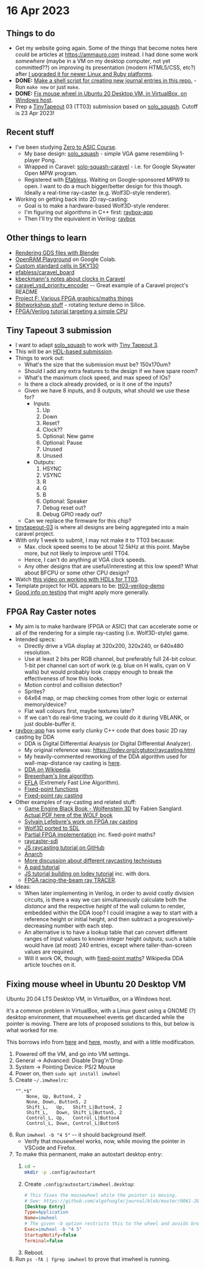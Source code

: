 # 16 Apr 2023

## Things to do

*   Get my website going again. Some of the things that become notes here could be articles at https://ammauro.com instead. I had done some work *somewhere* (maybe in a VM on my desktop computer, not yet committed??) on improving its presentation (modern HTML5/CSS, etc?) after [I upgraded it for newer Linux and Ruby platforms](https://github.com/algofoogle/anton.maurovic.com/commit/665db65476b093faa88d46f9e59b5996aeaec563).
*   **DONE:** [Make a shell script for creating new journal entries in this repo.](./Makefile) - Run `make new` or just `make`.
*   **DONE:** [Fix mouse wheel in Ubuntu 20 Desktop VM, in VirtualBox, on Windows host](#fixing-mouse-wheel-in-ubuntu-20-desktop-vm).
*   Prep a [TinyTapeout](https://tinytapeout.com/) 03 (TT03) submission based on [solo_squash](https://github.com/algofoogle/solo_squash). Cutoff is 23 Apr 2023!

## Recent stuff

*   I've been studying [Zero to ASIC Course](https://www.zerotoasiccourse.com/).
    *   My base design: [solo_squash](https://github.com/algofoogle/solo_squash) - simple VGA game resembling 1-player Pong.
    *   Wrapped in Caravel: [solo-squash-caravel](https://github.com/algofoogle/solo-squash-caravel) - i.e. for Google Skywater Open MPW program.
    *   Registered with [Efabless](https://platform.efabless.com/dashboard). Waiting on Google-sponsored MPW9 to open. I want to do a much bigger/better design for this though. Ideally a real-time ray-caster (e.g. Wolf3D-style renderer).
*   Working on getting back into 2D ray-casting:
    *   Goal is to make a hardware-based Wolf3D-style renderer.
    *   I'm figuring out algorithms in C++ first: [raybox-app](https://github.com/algofoogle/raybox-app)
    *   Then I'll try the equivalent in Verilog: [raybox](https://github.com/algofoogle/raybox)

## Other things to learn

*   [Rendering GDS files with Blender](https://www.zerotoasiccourse.com/post/3drendering/)
*   [OpenRAM Playground](https://colab.research.google.com/drive/1VRzdhLS3Gg84vb4_gfM54xV8ZKNBGgzJ?usp=sharing&pli=1) on Google Colab.
*   [Custom standard cells in SKY130](https://github.com/iic-jku/SKY130-RTL-with-Custom-Standardcell-to-GDSII)
*   [efabless/caravel_board](https://github.com/efabless/caravel_board)
*   [kbeckmann's notes about clocks in Caravel](https://gist.github.com/kbeckmann/da4bc07d7ddfe854074e74822a10cc9e)
*   [caravel_vsd_priority_encoder](https://github.com/Khalique13/caravel_vsd_priority_encoder) -- Great example of a Caravel project's README
*   [Project F: Various FPGA graphics/maths things](https://projectf.io/posts/news-2022-09/)
*   [8bitworkshop stuff](https://8bitworkshop.com/v3.9.0/?platform=verilog&file=rototexture.ice#) - rotating texture demo in Silice.
*   [FPGA/Verilog tutorial targeting a simple CPU](https://github.com/Obijuan/open-fpga-verilog-tutorial/wiki/Home_EN)

## Tiny Tapeout 3 submission

*   I want to adapt [solo_squash](https://github.com/algofoogle/solo_squash) to work with [Tiny Tapeout 3](https://tinytapeout.com/runs/tt03/).
*   This will be an [HDL-based submission](https://tinytapeout.com/hdl/).
*   Things to work out:
    *   What's the size that the submission must be? 150x170um?
    *   Should I add any extra features to the design if we have spare room?
    *   What's the maximum clock speed, and max speed of IOs?
    *   Is there a clock already provided, or is it one of the inputs?
    *   Given we have 8 inputs, and 8 outputs, what should we use these for?
        *   Inputs:
            1.  Up
            2.  Down
            3.  Reset?
            4.  Clock??
            5.  Optional: New game
            6.  Optional: Pause
            7.  Unused
            8.  Unused
        *   Outputs:
            1.  HSYNC
            2.  VSYNC
            3.  R
            4.  G
            5.  B
            6.  Optional: Speaker
            7.  Debug reset out?
            8.  Debug GPIO ready out?
    *   Can we replace the firmware for this chip?
*   [tinytapeout-03](https://github.com/TinyTapeout/tinytapeout-03) is where all designs are being aggregated into a main caravel project.
*   With only 1 week to submit, I may not make it to TT03 because:
    *   Max. clock speed seems to be about 12.5kHz at this point. Maybe more, but not likely to improve until TT04.
    *   Hence, I can't do anything at VGA clock speeds.
    *   Any other designs that are useful/interesting at this low speed? What about BFCPU or some other CPU design?
*   Watch [this video on working with HDLs for TT03](https://www.youtube.com/watch?v=bjih-6_1iEA).
*   Template project for HDL appears to be: [tt03-verilog-demo](https://github.com/TinyTapeout/tt03-verilog-demo)
*   [Good info on testing](https://tinytapeout.com/hdl/testing/) that might apply more generally.


## FPGA Ray Caster notes

*   My aim is to make hardware (FPGA or ASIC) that can accelerate some or all of the rendering for a simple ray-casting (i.e. Wolf3D-style) game.
*   Intended specs:
    *   Directly drive a VGA display at 320x200, 320x240, or 640x480 resolution.
    *   Use at least 2 bits per RGB channel, but preferably full 24-bit colour. 1-bit per channel can sort of work (e.g. blue on H walls, cyan on V walls) but would probably look crappy enough to break the effectiveness of how this looks.
    *   Motion control and collision detection?
    *   Sprites?
    *   64x64 map, or map checking comes from other logic or external memory/device?
    *   Flat wall colours first, maybe textures later?
    *   If we can't do real-time tracing, we could do it during VBLANK, or just double-buffer it.
*   [raybox-app](https://github.com/algofoogle/raybox-app) has some early clunky C++ code that does basic 2D ray casting by DDA
    *   DDA is Digital Differential Analysis (or Digital Differential Analyzer).
    *   My original reference was: https://lodev.org/cgtutor/raycasting.html
    *   My heavily-commented reworking of the DDA algorithm used for wall-map-distance ray casting is [here](https://github.com/algofoogle/raybox-app/blob/f68521b80cede9f9668b9425f3ff47397e6bebbe/src/raybox.cpp#L333-L403).
    *   [DDA on Wikipedia](https://en.wikipedia.org/wiki/Digital_differential_analyzer_(graphics_algorithm)).
    *   [Bresenham's line algorithm](https://en.wikipedia.org/wiki/Bresenham%27s_line_algorithm).
    *   [EFLA](http://www.edepot.com/algorithm.html) (Extremely Fast Line Algorithm).
    *   [Fixed-point functions](https://github.com/L4v/mirage/blob/master/fixed.c)
    *   [Fixed-point ray casting](https://github.com/L4v/mirage/blob/5ef395cf232f2245172f8f14ee32130f5242b898/mirage.c#L155)
*   Other examples of ray-casting and related stuff:
    *   [Game Engine Black Book - Wolfenstein 3D](https://twitter.com/fabynou/status/1129466350856916992) by Fabien Sanglard. [Actual PDF here of the WOLF book](https://fabiensanglard.net/b/gebbwolf3d.pdf)
    *   [Sylvain Lefebvre's work on FPGA ray casting](https://twitter.com/sylefeb/status/1254711510812602368)
    *   [Wolf3D ported to SDL](https://github.com/mozzwald/wolf4sdl)
    *   [Partial FPGA implementation](https://www.dormando.me/post/fpga-raycaster/) inc. fixed-point maths?
    *   [raycaster-sdl](https://github.com/drdanick/raycaster-sdl)
    *   [JS raycasting tutorial on GitHub](https://github.com/vinibiavatti1/RayCastingTutorial)
    *   [Anarch](https://codeberg.org/drummyfish/Anarch)
    *   [More discussion about different raycasting techniques](https://hackmd.io/@WeiCheng14159/BJvtRiF_w)
    *   [A paid tutorial](https://pikuma.com/courses/raycasting-engine-tutorial-algorithm-javascript)
    *   [JS tutorial building on lodev tutorial](https://andrewmushel.com/portfolio/js-raycaster.html) inc. with dors.
    *   [FPGA racing-the-beam ray TRACER](https://www.youtube.com/watch?v=gWjCJI_u8SU).
*   Ideas:
    *   When later implementing in Verilog, in order to avoid costly division circuits, is there a way we can simultaneously calculate both the *distance* and the respective *height* of the wall column to render, embedded within the DDA loop? I could imagine a way to start with a reference height or initial height, and then subtract a progressively-decreasing number with each step.
    *   An alternative is to have a lookup table that can convert different ranges of input values to known integer height outputs; such a table would have (at most) 240 entries, except where taller-than-screen values are required.
    *   Will it work OK, though, with [fixed-point maths](https://en.wikipedia.org/wiki/Fixed-point_arithmetic)? Wikipedia DDA article touches on it.



## Fixing mouse wheel in Ubuntu 20 Desktop VM

Ubuntu 20.04 LTS Desktop VM, in VirtualBox, on a Windows host.

It's a common problem in VirtualBox, with a Linux guest using a GNOME (?) desktop environment,
that mousewheel events get discarded while the pointer is moving. There are lots of proposed
solutions to this, but below is what worked for me.

This borrows info from [here](https://forums.virtualbox.org/viewtopic.php?f=3&t=79002&start=15#p416603)
and [here](https://forums.virtualbox.org/viewtopic.php?f=3&t=79002&start=30#p518447),
mostly, and with a little modification.

1.  Powered off the VM, and go into VM settings.
2.  General &rarr; Advanced: Disable Drag'n'Drop
3.  System &rarr; Pointing Device: PS/2 Mouse
4.  Power on, then `sudo apt install imwheel`
6.  Create `~/.imwheelrc`:
    ```
    "^.*$"
        None, Up, Button4, 2
        None, Down, Button5, 2
        Shift_L,   Up,   Shift_L|Button4, 2
        Shift_L,   Down, Shift_L|Button5, 2
        Control_L, Up,   Control_L|Button4
        Control_L, Down, Control_L|Button5
    ```
7.  Run `imwheel -b "4 5"` -- it should background itself.
    *   Verify that mousewheel works, now, while moving the pointer in VSCode and Firefox.
8.  To make this permanent, make an autostart desktop entry:
    1.  ```bash
        cd ~
        mkdir -p .config/autostart
        ```
    2.  Create `.config/autostart/imwheel.desktop`:
        ```ini
        # This fixes the mousewheel while the pointer is moving.
        # See: https://github.com/algofoogle/journal/blob/master/0061-2023-04-16.md#fixing-mouse-wheel-in-ubuntu-20-desktop-vm
        [Desktop Entry]
        Type=Application
        Name=imwheel
        # The given -b option restricts this to the wheel and avoids breaking the side buttons.
        Exec=imwheel -b "4 5"
        StartupNotify=false
        Terminal=false
        ```
    3.  Reboot.
9.  Run `ps -fA | fgrep imwheel` to prove that imwheel is running.

